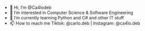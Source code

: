 - 👋 Hi, I’m @Ca4lodeb 
- 👀 I’m interested in Computer Science & Software Engineering
- 🌱 I’m currently learning Python and C# and other IT stuff
- 📫 How to reach me Tiktok: @carlo.deb | Instagram: @ca4lo.deb

